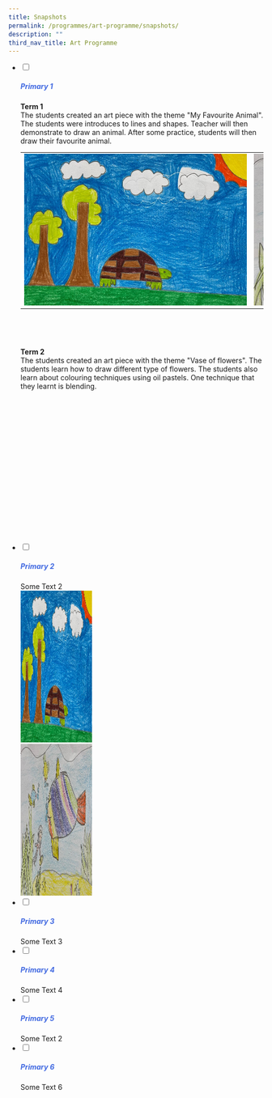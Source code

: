 ```yaml
---
title: Snapshots
permalink: /programmes/art-programme/snapshots/
description: ""
third_nav_title: Art Programme
---
```

<ul class="jekyllcodex_accordion">

<li>
<input type="checkbox" id="accordion1">
<label for="accordion1"><h5 style="color:RoyalBlue">Primary 1</h5></label>
<div>
<b>Term 1</b><br>The students created an art piece with the theme "My Favourite Animal". The students were introduces to lines and shapes. Teacher will then demonstrate to draw an animal. After some practice, students will then draw their favourite animal.
<div style="border:0px solid black;height:400px;overflow-y:hidden;overflow-x:scroll;">
<p style="width:150%;">
<table style="width:1800px">
<tbody><tr>
<td><img src="/images/p1t1_01.jpeg" style="height:300px;width:541px"></td>
<td><img src="/images/p1t1_02.jpeg" style="height:300px;width:532px"></td>
<td><img src="/images/p1t1_03.jpeg" style="height:300px;width:204px"></td>
<td><img src="/images/p1t1_04.jpeg" style="height:300px;width:448px"></td>
<td><img src="/images/p1t1_05.jpeg" style="height:300px;width:400px"></td>
</tr>
</tbody></table>
 
</p>
</div>
<b>Term 2</b><br>The students created an art piece with the theme "Vase of flowers". The students learn how to draw different type of flowers. The students also learn about colouring techniques using oil pastels. One technique that they learnt is blending. 
<div style="border:0px solid black;;height:300px;overflow-y:hidden;overflow-x:scroll;">
<p style="width:550%;">
 
</p>
</div>

</div>
</li>

<li>
<input type="checkbox" id="accordion2">
<label for="accordion2"><h5 style="color:RoyalBlue">Primary 2</h5></label>
<div>
Some Text 2<br>
<div class="column"><img src="/images/p1t1_01.jpeg" style="height:300px;width:141px"></div><div class="column"><img src="/images/p1t1_02.jpeg" style="height:300px;width:141px"></div>
</div></li>
<li>
<input type="checkbox" id="accordion3">
<label for="accordion3"><h5 style="color:RoyalBlue">Primary 3</h5></label>
<div>
Some Text 3
</div></li>

<li>
<input type="checkbox" id="accordion4">
<label for="accordion4"><h5 style="color:RoyalBlue">Primary 4</h5></label>
<div>
Some Text 4
</div></li>
	
<li>
<input type="checkbox" id="accordion5">
<label for="accordion5"><h5 style="color:RoyalBlue">Primary 5</h5></label>
<div>
Some Text 2
</div></li>

<li>
<input type="checkbox" id="accordion6">
<label for="accordion6"><h5 style="color:RoyalBlue">Primary 6</h5></label>
<div>
Some Text 6
</div></li>

</ul>